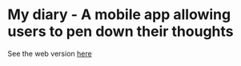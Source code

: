 My diary - A mobile app allowing users to pen down their thoughts
=======

See the web version [here](https://my-diary-reactt.herokuapp.com/)